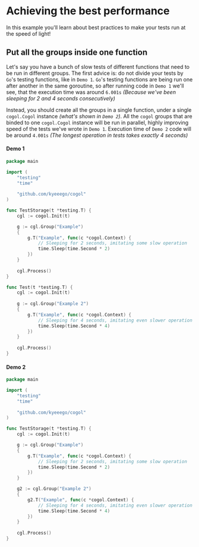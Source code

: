# Achieving the best performance

In this example you'll learn about best practices to make your tests run at the speed of light!

## Put all the groups inside one function

Let's say you have a bunch of slow tests of different functions that need to be run in different groups. The first
advice is: do not divide your tests by ```Go```'s testing functions, like in ```Demo 1```. ```Go```'s testing functions
are being run one after another in the same goroutine, so after running code in ```Demo 1``` we'll see, that the
execution time was around ```6.001s``` *(Because we've been sleeping for 2 and 4 seconds consecutively)*

Instead, you should create all the groups in a single function, under a single ```cogol.Cogol``` instance
*(what's shown in ```Demo 2```)*. All the ```cogol``` groups that are binded to one ```cogol.Cogol```
instance will be run in parallel, highly improving speed of the tests we've wrote in ```Demo 1```. Execution time
of ```Demo 2``` code will be around ```4.001s``` *(The longest operation in tests takes exactly 4 seconds)*

#### Demo 1

```go
package main

import (
	"testing"
	"time"
	
	"github.com/kyeeego/cogol"
)

func TestStorage(t *testing.T) {
	cgl := cogol.Init(t)

	g := cgl.Group("Example")
	{
		g.T("Example", func(c *cogol.Context) {
			// Sleeping for 2 seconds, imitating some slow operation
			time.Sleep(time.Second * 2)
		})
	}
	
	cgl.Process()
}

func Test(t *testing.T) {
	cgl := cogol.Init(t)
	
    g := cgl.Group("Example 2")
	{
		g.T("Example", func(c *cogol.Context) {
			// Sleeping for 4 seconds, imitating even slower operation
			time.Sleep(time.Second * 4)
		})
	}
	
	cgl.Process()
}
```

#### Demo 2

```go
package main

import (
	"testing"
	"time"
	
	"github.com/kyeeego/cogol"
)

func TestStorage(t *testing.T) {
	cgl := cogol.Init(t)

	g := cgl.Group("Example")
	{
		g.T("Example", func(c *cogol.Context) {
			// Sleeping for 2 seconds, imitating some slow operation
			time.Sleep(time.Second * 2)
		})
	}

	g2 := cgl.Group("Example 2")
	{
		g2.T("Example", func(c *cogol.Context) {
			// Sleeping for 4 seconds, imitating even slower operation
			time.Sleep(time.Second * 4)
		})
	}
	
	cgl.Process()
}
```